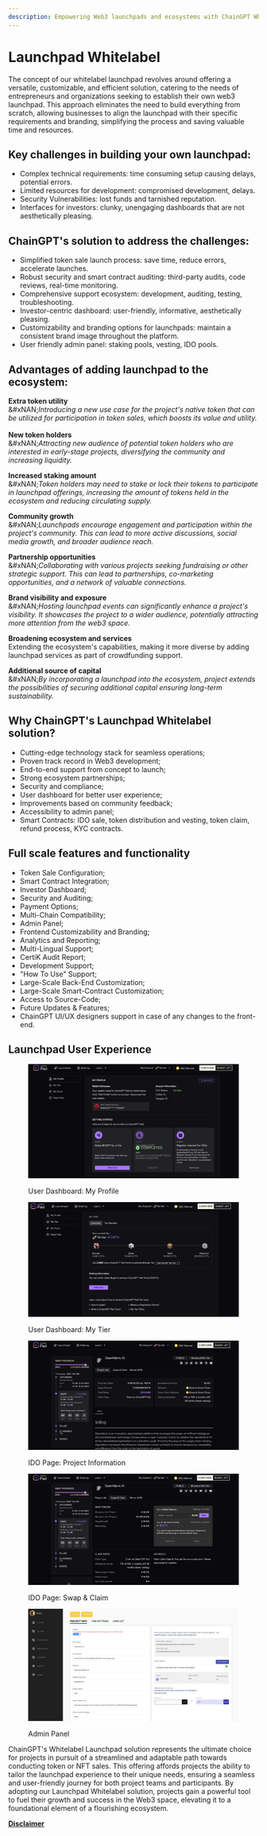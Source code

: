 ```yaml
---
description: Empowering Web3 launchpads and ecosystems with ChainGPT Whitelabel solution.
---
```


# Launchpad Whitelabel

The concept of our whitelabel launchpad revolves around offering a versatile, customizable, and efficient solution, catering to the needs of entrepreneurs and organizations seeking to establish their own web3 launchpad. This approach eliminates the need to build everything from scratch, allowing businesses to align the launchpad with their specific requirements and branding, simplifying the process and saving valuable time and resources.

## Key challenges in building your own launchpad:&#x20;

* Complex technical requirements: time consuming setup causing delays, potential errors.
* Limited resources for development: compromised development, delays.&#x20;
* Security Vulnerabilities: lost funds and tarnished reputation.
* Interfaces for investors: clunky, unengaging dashboards that are not aesthetically pleasing.

## ChainGPT's solution to address the challenges:&#x20;

* Simplified token sale launch process: save time, reduce errors, accelerate launches.
* Robust security and smart contract auditing: third-party audits, code reviews, real-time monitoring.
* Comprehensive support ecosystem: development, auditing, testing, troubleshooting.
* Investor-centric dashboard: user-friendly, informative, aesthetically pleasing.
* Customizability and branding options for launchpads: maintain a consistent brand image throughout the platform.
* User friendly admin panel: staking pools, vesting, IDO pools.

## Advantages of adding launchpad to the ecosystem:

**Extra token utility**\
&#xNAN;_&#x49;ntroducing a new use case for the project's native token that can be utilized for participation in token sales, which boosts its value and utility._\
\
**New token holders**\
&#xNAN;_&#x41;ttracting new audience of potential token holders who are interested in early-stage projects, diversifying the community and increasing liquidity._

**Increased staking amount**\
&#xNAN;_&#x54;oken holders may need to stake or lock their tokens to participate in launchpad offerings, increasing the amount of tokens held in the ecosystem and reducing circulating supply._

**Community growth**\
&#xNAN;_&#x4C;aunchpads encourage engagement and participation within the project's community. This can lead to more active discussions, social media growth, and broader audience reach._

**Partnership opportunities**\
&#xNAN;_&#x43;ollaborating with various projects seeking fundraising or other strategic support. This can lead to partnerships, co-marketing opportunities, and a network of valuable connections._

**Brand visibility and exposure**\
&#xNAN;_&#x48;osting launchpad events can significantly enhance a project's visibility. It showcases the project to a wider audience, potentially attracting more attention from the web3 space._

**Broadening ecosystem and services**\
Extending the ecosystem's capabilities, making it more diverse by adding launchpad services as part of crowdfunding support.

**Additional source of capital**\
&#xNAN;_&#x42;y incorporating a launchpad into the ecosystem, project extends the possibilities of securing additional capital ensuring long-term sustainability._&#x20;

## Why ChainGPT's Launchpad Whitelabel solution?&#x20;

* Cutting-edge technology stack for seamless operations;
* Proven track record in Web3 development;
* End-to-end support from concept to launch;
* Strong ecosystem partnerships;
* Security and compliance;
* User dashboard for better user experience;
* Improvements based on community feedback;
* Accessibility to admin panel;
* Smart Contracts: IDO sale, token distribution and vesting, token claim, refund process, KYC contracts.

## **Full scale features and functionality**

* Token Sale Configuration;
* Smart Contract Integration;
* Investor Dashboard;
* &#x20;Security and Auditing;
* Payment Options;
* Multi-Chain Compatibility;&#x20;
* Admin Panel;
* Frontend Customizability and Branding;
* Analytics and Reporting;
* Multi-Lingual Support;
* CertiK Audit Report;
* Development Support;
* "How To Use" Support;
* Large-Scale Back-End Customization;
* Large-Scale Smart-Contract Customization;
* Access to Source-Code;
* Future Updates & Features;
* ChainGPT UI/UX designers support in case of any changes to the front-end.

## Launchpad User Experience&#x20;

<figure><img src="../../.gitbook/assets/Screenshot 2023-10-18 at 11.10.28.png" alt=""><figcaption><p>User Dashboard: My Profile</p></figcaption></figure>

<figure><img src="../../.gitbook/assets/Screenshot 2023-10-18 at 11.15.21.png" alt=""><figcaption><p>User Dashboard: My Tier</p></figcaption></figure>

<figure><img src="../../.gitbook/assets/Screenshot 2023-10-18 at 11.09.28.png" alt=""><figcaption><p>IDO Page: Project Information</p></figcaption></figure>

<figure><img src="../../.gitbook/assets/Screenshot 2023-10-18 at 11.09.46.png" alt=""><figcaption><p>IDO Page: Swap &#x26; Claim</p></figcaption></figure>

<figure><img src="../../.gitbook/assets/Screenshot 2023-10-18 at 11.12.05.png" alt=""><figcaption><p>Admin Panel</p></figcaption></figure>

ChainGPT's Whitelabel Launchpad solution represents the ultimate choice for projects in pursuit of a streamlined and adaptable path towards conducting token or NFT sales. This offering affords projects the ability to tailor the launchpad experience to their unique needs, ensuring a seamless and user-friendly journey for both project teams and participants. By adopting our Launchpad Whitelabel solution, projects gain a powerful tool to fuel their growth and success in the Web3 space, elevating it to a foundational element of a flourishing ecosystem.



[**Disclaimer**](../legal-docs/disclaimer.md)
